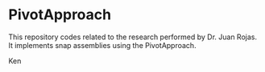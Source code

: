 PivotApproach
=============

This repository codes related to the research performed by Dr. Juan Rojas. It implements snap assemblies using the PivotApproach. 



Ken
